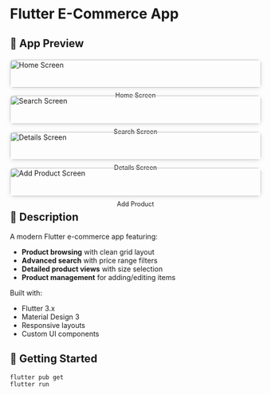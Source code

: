 # Flutter E-Commerce App

## 📱 App Preview
<div style="display: flex; flex-direction: row; flex-wrap: wrap; gap: 16px; margin: 20px 0;">
  <div style="flex: 1; min-width: 250px;">
    <img src="./screenshots/home.png" alt="Home Screen" style="width: 100%; border-radius: 8px; box-shadow: 0 2px 8px rgba(0,0,0,0.1);">
    <p style="text-align: center; margin-top: 8px; font-size: 0.9em;">Home Screen</p>
  </div>
  <div style="flex: 1; min-width: 250px;">
    <img src="./screenshots/search.png" alt="Search Screen" style="width: 100%; border-radius: 8px; box-shadow: 0 2px 8px rgba(0,0,0,0.1);">
    <p style="text-align: center; margin-top: 8px; font-size: 0.9em;">Search Screen</p>
  </div>
  <div style="flex: 1; min-width: 250px;">
    <img src="./screenshots/details.png" alt="Details Screen" style="width: 100%; border-radius: 8px; box-shadow: 0 2px 8px rgba(0,0,0,0.1);">
    <p style="text-align: center; margin-top: 8px; font-size: 0.9em;">Details Screen</p>
  </div>
  <div style="flex: 1; min-width: 250px;">
    <img src="./screenshots/add.png" alt="Add Product Screen" style="width: 100%; border-radius: 8px; box-shadow: 0 2px 8px rgba(0,0,0,0.1);">
    <p style="text-align: center; margin-top: 8px; font-size: 0.9em;">Add Product</p>
  </div>
</div>

## 📝 Description
A modern Flutter e-commerce app featuring:

- **Product browsing** with clean grid layout
- **Advanced search** with price range filters
- **Detailed product views** with size selection
- **Product management** for adding/editing items

Built with:
- Flutter 3.x
- Material Design 3
- Responsive layouts
- Custom UI components

## 🚀 Getting Started
```bash
flutter pub get
flutter run

